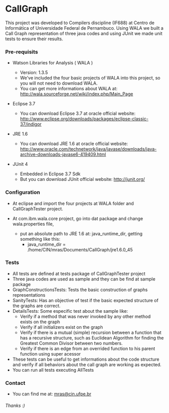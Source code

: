 # CallGraph
This project was developed to Compilers discipline (IF688) at Centro de Informática of Universidade Federal de Pernambuco.
Using WALA we built a Call Graph representation of three java codes and using JUnit we made unit tests to ensure their results.


### Pre-requisits

- Watson Libraries for Analysis ( WALA )
  - Version: 1.3.5
  - We've included the four basic projects of WALA into this project, so you will not need to download WALA.
  - You can get more informations about WALA at: http://wala.sourceforge.net/wiki/index.php/Main_Page
  
- Eclipse 3.7
  - You can download Eclipse 3.7 at oracle official website:     http://www.eclipse.org/downloads/packages/eclipse-classic-37/indigor
  
- JRE 1.6 
  - You can download JRE 1.6 at oracle official website: http://www.oracle.com/technetwork/java/javase/downloads/java-archive-downloads-javase6-419409.html

- JUnit 4
  - Embedded in Eclipse 3.7 Sdk
  - But you can download JUnit official website: http://junit.org/

### Configuration


- At eclipse and import the four projects at WALA folder and CallGraphTester project.
  
- At com.ibm.wala.core project, go into dat package and change wala.properties file, 
  - put an absolute path to JRE 1.6 at: java_runtime_dir, getting something like this:
    -   java_runtime_dir = /home/CIN/mras/Documents/CallGraph/jre1.6.0_45

###  Tests
  - All tests are defined at tests package of CallGraphTester project
  - Three java codes are used as sample and they can be find at sample package
  - GraphConstructionsTests: Tests the basic construction of graphs representations
  - SanityTests: Has an objective of test if the basic expected structure of the graphs are correct.
  - DetailsTests: Some especific test about the sample like:
    - Verify if a method that was never invoked by any other method exists on the graph
    - Verify if all initializers exist on the graph
    - Verify if there is a mutual (simple) recursion between a function that has a recursive structure, such as Euclidean Algorithm for finding the Greatest Common Divisor between two numbers.
    - Verify if there is an edge from an overrided function to his parent function using super acessor
  - These tests can be useful to get informations about the code structure and verify if all behaviors about the call graph are working as expected.
  - You can run all tests executing AllTests

### Contact
  - You can find me at: mras@cin.ufpe.br
  


###### Thanks :)
  
  

